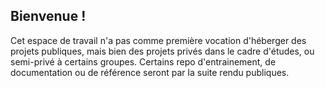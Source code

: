 ## Bienvenue ! 

Cet espace de travail n'a pas comme première vocation d'héberger des projets publiques, mais bien des projets privés dans le cadre d'études, ou semi-privé à certains groupes. 
Certains repo d'entrainement, de documentation ou de référence seront par la suite rendu publiques. 

<!--

**Here are some ideas to get you started:**

🙋‍♀️ A short introduction - what is your organization all about?
🌈 Contribution guidelines - how can the community get involved?
👩‍💻 Useful resources - where can the community find your docs? Is there anything else the community should know?
🍿 Fun facts - what does your team eat for breakfast?
🧙 Remember, you can do mighty things with the power of [Markdown](https://docs.github.com/github/writing-on-github/getting-started-with-writing-and-formatting-on-github/basic-writing-and-formatting-syntax)
-->
